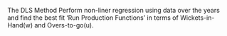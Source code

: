 The DLS Method
Perform non-liner regression using data over the years and find the best fit ‘Run Production Functions’ in terms of Wickets-in-Hand(w) and Overs-to-go(u).
